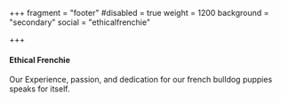 +++
fragment = "footer"
#disabled = true
weight = 1200
background = "secondary"
social = "ethicalfrenchie"

+++

#### Ethical Frenchie

Our Experience, passion, and dedication for our french bulldog puppies speaks for itself.
